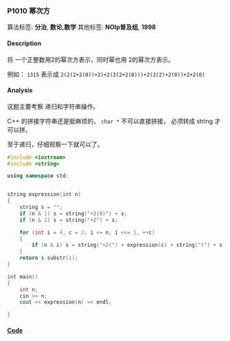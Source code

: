### P1010 幂次方

算法标签: **分治**, **数论,数学**
其他标签: **NOIp普及组**, **1998**


#### Description

将 一个正整数用2的幂次方表示，同时幂也用 2的幂次方表示。

例如： `1315` 表示成 `2(2(2+2(0))+2)+2(2(2+2(0)))+2(2(2)+2(0))+2+2(0)`

#### Analysis

这题主要考察 递归和字符串操作。

C++ 的拼接字符串还是挺麻烦的， `char *` 不可以直接拼接， 必须转成 string 才可以拼。

至于递归，仔细观察一下就可以了。


```cpp
#include <iostream>
#include <string>

using namespace std;


string expression(int n)
{
    string s = "";
    if (n & 1) s = string("+2(0)") + s;
    if (n & 2) s = string("+2") + s;

    for (int i = 4, c = 2; i <= n; i <<= 1, ++c)
    {
        if (n & i) s = string("+2(") + expression(c) + string(")") + s;
    }
    return s.substr(1);
}

int main()
{
    int n;
    cin >> n;
    cout << expression(n) << endl;

}
```

#### [Code](../cpp/p1010.cpp)
